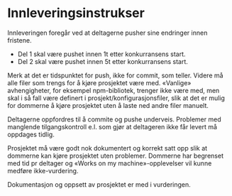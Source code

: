 # Innleveringsinstrukser

Innleveringen foregår ved at deltagerne pusher sine endringer innen fristene. 
- Del 1 skal være pushet innen 1t etter konkurransens start. 
- Del 2 skal være pushet innen 5t etter konkurransens start. 

Merk at det er tidspunktet for push, ikke for commit, som teller. Videre må alle filer som trengs for å kjøre prosjektet være med. «Vanlige» avhengigheter, for eksempel npm-bibliotek, trenger ikke være med, men skal i så fall være definert i prosjekt/konfigurasjonsfiler, slik at det er mulig for dommerne å kjøre prosjektet uten å laste ned andre filer manuelt. 

Deltagerne oppfordres til å commite og pushe underveis. Problemer med manglende tilgangskontroll e.l. som gjør at deltageren ikke får levert må oppdages tidlig. 

Prosjektet må være godt nok dokumentert og korrekt satt opp slik at dommerne kan kjøre prosjektet uten problemer. Dommerne har begrenset med tid pr deltager og «Works on my machine»-opplevelser vil kunne medføre ikke-vurdering. 

Dokumentasjon og oppsett av prosjektet er med i vurderingen. 


